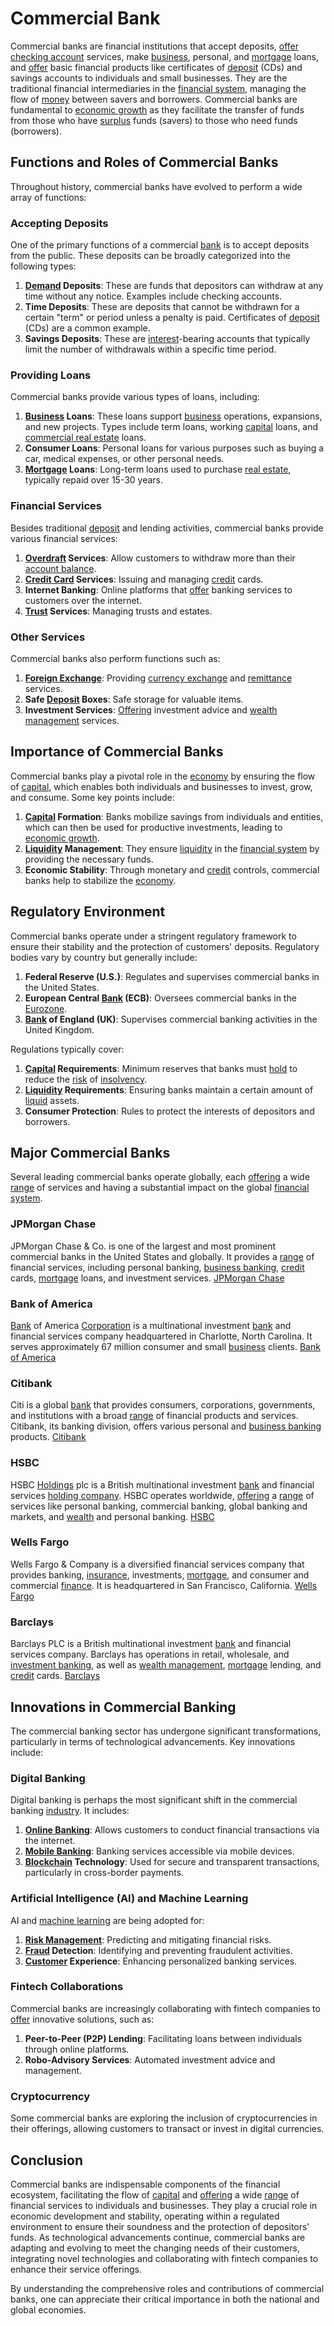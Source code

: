 # Commercial Bank

Commercial banks are financial institutions that accept deposits, [offer](../o/offer.md) [checking account](../c/checking_account.md) services, make [business](../b/business.md), personal, and [mortgage](../m/mortgage.md) loans, and [offer](../o/offer.md) basic financial products like certificates of [deposit](../d/deposit.md) (CDs) and savings accounts to individuals and small businesses. They are the traditional financial intermediaries in the [financial system](../f/financial_system.md), managing the flow of [money](../m/money.md) between savers and borrowers. Commercial banks are fundamental to [economic growth](../e/economic_growth.md) as they facilitate the transfer of funds from those who have [surplus](../s/surplus.md) funds (savers) to those who need funds (borrowers).

## Functions and Roles of Commercial Banks

Throughout history, commercial banks have evolved to perform a wide array of functions:

### Accepting Deposits

One of the primary functions of a commercial [bank](../b/bank.md) is to accept deposits from the public. These deposits can be broadly categorized into the following types:

1. **[Demand](../d/demand.md) Deposits**: These are funds that depositors can withdraw at any time without any notice. Examples include checking accounts.
2. **Time Deposits**: These are deposits that cannot be withdrawn for a certain "term" or period unless a penalty is paid. Certificates of [deposit](../d/deposit.md) (CDs) are a common example.
3. **Savings Deposits**: These are [interest](../i/interest.md)-bearing accounts that typically limit the number of withdrawals within a specific time period.

### Providing Loans

Commercial banks provide various types of loans, including:

1. **[Business](../b/business.md) Loans**: These loans support [business](../b/business.md) operations, expansions, and new projects. Types include term loans, working [capital](../c/capital.md) loans, and [commercial real estate](../c/commercial_real_estate.md) loans.
2. **Consumer Loans**: Personal loans for various purposes such as buying a car, medical expenses, or other personal needs.
3. **[Mortgage](../m/mortgage.md) Loans**: Long-term loans used to purchase [real estate](../r/real_estate.md), typically repaid over 15-30 years.

### Financial Services

Besides traditional [deposit](../d/deposit.md) and lending activities, commercial banks provide various financial services:

1. **[Overdraft](../o/overdraft.md) Services**: Allow customers to withdraw more than their [account balance](../a/account_balance.md).
2. **[Credit Card](../c/credit_card.md) Services**: Issuing and managing [credit](../c/credit.md) cards.
3. **Internet Banking**: Online platforms that [offer](../o/offer.md) banking services to customers over the internet.
4. **[Trust](../t/trust.md) Services**: Managing trusts and estates.

### Other Services

Commercial banks also perform functions such as:

1. **[Foreign Exchange](../f/foreign_exchange.md)**: Providing [currency exchange](../c/currency_exchange.md) and [remittance](../r/remittance.md) services.
2. **Safe [Deposit](../d/deposit.md) Boxes**: Safe storage for valuable items.
3. **Investment Services**: [Offering](../o/offering.md) investment advice and [wealth management](../w/wealth_management.md) services.

## Importance of Commercial Banks

Commercial banks play a pivotal role in the [economy](../e/economy.md) by ensuring the flow of [capital](../c/capital.md), which enables both individuals and businesses to invest, grow, and consume. Some key points include:

1. **[Capital](../c/capital.md) Formation**: Banks mobilize savings from individuals and entities, which can then be used for productive investments, leading to [economic growth](../e/economic_growth.md).
2. **[Liquidity](../l/liquidity.md) Management**: They ensure [liquidity](../l/liquidity.md) in the [financial system](../f/financial_system.md) by providing the necessary funds.
3. **Economic Stability**: Through monetary and [credit](../c/credit.md) controls, commercial banks help to stabilize the [economy](../e/economy.md).

## Regulatory Environment

Commercial banks operate under a stringent regulatory framework to ensure their stability and the protection of customers' deposits. Regulatory bodies vary by country but generally include:

1. **Federal Reserve (U.S.)**: Regulates and supervises commercial banks in the United States.
2. **European Central [Bank](../b/bank.md) (ECB)**: Oversees commercial banks in the [Eurozone](../e/eurozone.md).
3. **[Bank](../b/bank.md) of England (UK)**: Supervises commercial banking activities in the United Kingdom.

Regulations typically cover:

1. **[Capital](../c/capital.md) Requirements**: Minimum reserves that banks must [hold](../h/hold.md) to reduce the [risk](../r/risk.md) of [insolvency](../i/insolvency.md).
2. **[Liquidity](../l/liquidity.md) Requirements**: Ensuring banks maintain a certain amount of [liquid](../l/liquid.md) assets.
3. **Consumer Protection**: Rules to protect the interests of depositors and borrowers.

## Major Commercial Banks

Several leading commercial banks operate globally, each [offering](../o/offering.md) a wide [range](../r/range.md) of services and having a substantial impact on the global [financial system](../f/financial_system.md).

### JPMorgan Chase

JPMorgan Chase & Co. is one of the largest and most prominent commercial banks in the United States and globally. It provides a [range](../r/range.md) of financial services, including personal banking, [business banking](../b/business_banking.md), [credit](../c/credit.md) cards, [mortgage](../m/mortgage.md) loans, and investment services. [JPMorgan Chase](https://www.jpmorganchase.com/)

### Bank of America

[Bank](../b/bank.md) of America [Corporation](../c/corporation.md) is a multinational investment [bank](../b/bank.md) and financial services company headquartered in Charlotte, North Carolina. It serves approximately 67 million consumer and small [business](../b/business.md) clients. [Bank of America](https://www.bankofamerica.com/)

### Citibank

Citi is a global [bank](../b/bank.md) that provides consumers, corporations, governments, and institutions with a broad [range](../r/range.md) of financial products and services. Citibank, its banking division, offers various personal and [business banking](../b/business_banking.md) products. [Citibank](https://www.citigroup.com/citi/)

### HSBC

HSBC [Holdings](../h/holdings.md) plc is a British multinational investment [bank](../b/bank.md) and financial services [holding company](../h/holding_company.md). HSBC operates worldwide, [offering](../o/offering.md) a [range](../r/range.md) of services like personal banking, commercial banking, global banking and markets, and [wealth](../w/wealth.md) and personal banking. [HSBC](https://www.hsbc.com/)

### Wells Fargo

Wells Fargo & Company is a diversified financial services company that provides banking, [insurance](../i/insurance.md), investments, [mortgage](../m/mortgage.md), and consumer and commercial [finance](../f/finance.md). It is headquartered in San Francisco, California. [Wells Fargo](https://www.wellsfargo.com/)

### Barclays

Barclays PLC is a British multinational investment [bank](../b/bank.md) and financial services company. Barclays has operations in retail, wholesale, and [investment banking](../i/investment_banking.md), as well as [wealth management](../w/wealth_management.md), [mortgage](../m/mortgage.md) lending, and [credit](../c/credit.md) cards. [Barclays](https://www.barclays.co.uk/)

## Innovations in Commercial Banking

The commercial banking sector has undergone significant transformations, particularly in terms of technological advancements. Key innovations include:

### Digital Banking

Digital banking is perhaps the most significant shift in the commercial banking [industry](../i/industry.md). It includes:

1. **[Online Banking](../o/online_banking.md)**: Allows customers to conduct financial transactions via the internet.
2. **[Mobile Banking](../m/mobile_banking.md)**: Banking services accessible via mobile devices.
3. **[Blockchain](../b/blockchain_in_trading.md) Technology**: Used for secure and transparent transactions, particularly in cross-border payments.

### Artificial Intelligence (AI) and Machine Learning

AI and [machine learning](../m/machine_learning.md) are being adopted for:

1. **[Risk Management](../r/risk_management.md)**: Predicting and mitigating financial risks.
2. **[Fraud](../f/fraud.md) Detection**: Identifying and preventing fraudulent activities.
3. **[Customer](../c/customer.md) Experience**: Enhancing personalized banking services.

### Fintech Collaborations

Commercial banks are increasingly collaborating with fintech companies to [offer](../o/offer.md) innovative solutions, such as:

1. **Peer-to-Peer (P2P) Lending**: Facilitating loans between individuals through online platforms.
2. **Robo-Advisory Services**: Automated investment advice and management.

### Cryptocurrency

Some commercial banks are exploring the inclusion of cryptocurrencies in their offerings, allowing customers to transact or invest in digital currencies.

## Conclusion

Commercial banks are indispensable components of the financial ecosystem, facilitating the flow of [capital](../c/capital.md) and [offering](../o/offering.md) a wide [range](../r/range.md) of financial services to individuals and businesses. They play a crucial role in economic development and stability, operating within a regulated environment to ensure their soundness and the protection of depositors' funds. As technological advancements continue, commercial banks are adapting and evolving to meet the changing needs of their customers, integrating novel technologies and collaborating with fintech companies to enhance their service offerings.

By understanding the comprehensive roles and contributions of commercial banks, one can appreciate their critical importance in both the national and global economies.